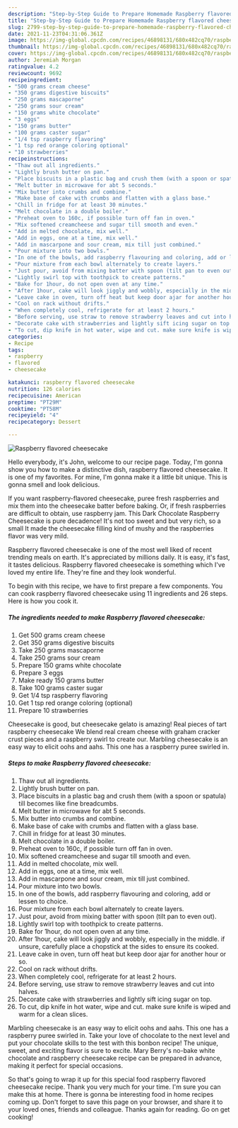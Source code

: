 ```yaml
---
description: "Step-by-Step Guide to Prepare Homemade Raspberry flavored cheesecake"
title: "Step-by-Step Guide to Prepare Homemade Raspberry flavored cheesecake"
slug: 2799-step-by-step-guide-to-prepare-homemade-raspberry-flavored-cheesecake
date: 2021-11-23T04:31:06.361Z
image: https://img-global.cpcdn.com/recipes/46898131/680x482cq70/raspberry-flavored-cheesecake-recipe-main-photo.jpg
thumbnail: https://img-global.cpcdn.com/recipes/46898131/680x482cq70/raspberry-flavored-cheesecake-recipe-main-photo.jpg
cover: https://img-global.cpcdn.com/recipes/46898131/680x482cq70/raspberry-flavored-cheesecake-recipe-main-photo.jpg
author: Jeremiah Morgan
ratingvalue: 4.2
reviewcount: 9692
recipeingredient:
- "500 grams cream cheese"
- "350 grams digestive biscuits"
- "250 grams mascaporne"
- "250 grams sour cream"
- "150 grams white chocolate"
- "3 eggs"
- "150 grams butter"
- "100 grams caster sugar"
- "1/4 tsp raspberry flavoring"
- "1 tsp red orange coloring optional"
- "10 strawberries"
recipeinstructions:
- "Thaw out all ingredients."
- "Lightly brush butter on pan."
- "Place biscuits in a plastic bag and crush them (with a spoon or spatula) till becomes like fine breadcumbs."
- "Melt butter in microwave for abt 5 seconds."
- "Mix butter into crumbs and combine."
- "Make base of cake with crumbs and flatten with a glass base."
- "Chill in fridge for at least 30 minutes."
- "Melt chocolate in a double boiler."
- "Preheat oven to 160c, if possible turn off fan in oven."
- "Mix softened creamcheese and sugar till smooth and even."
- "Add in melted chocolate, mix well."
- "Add in eggs, one at a time, mix well."
- "Add in mascarpone and sour cream, mix till just combined."
- "Pour mixture into two bowls."
- "In one of the bowls, add raspberry flavouring and coloring, add or lessen to choice."
- "Pour mixture from each bowl alternately to create layers."
- "Just pour, avoid from mixing batter with spoon (tilt pan to even out)."
- "Lightly swirl top with toothpick to create patterns."
- "Bake for 1hour, do not open oven at any time."
- "After 1hour, cake will look jiggly and wobbly, especially in the middle. if unsure, carefully place a chopstick at the sides to ensure its cooked."
- "Leave cake in oven, turn off heat but keep door ajar for another hour or so."
- "Cool on rack without drifts."
- "When completely cool, refrigerate for at least 2 hours."
- "Before serving, use straw to remove strawberry leaves and cut into halves."
- "Decorate cake with strawberries and lightly sift icing sugar on top."
- "To cut, dip knife in hot water, wipe and cut. make sure knife is wiped and warm for a clean slices."
categories:
- Recipe
tags:
- raspberry
- flavored
- cheesecake

katakunci: raspberry flavored cheesecake 
nutrition: 126 calories
recipecuisine: American
preptime: "PT29M"
cooktime: "PT58M"
recipeyield: "4"
recipecategory: Dessert

---
```



![Raspberry flavored cheesecake](https://img-global.cpcdn.com/recipes/46898131/680x482cq70/raspberry-flavored-cheesecake-recipe-main-photo.jpg)

Hello everybody, it's John, welcome to our recipe page. Today, I'm gonna show you how to make a distinctive dish, raspberry flavored cheesecake. It is one of my favorites. For mine, I'm gonna make it a little bit unique. This is gonna smell and look delicious.

If you want raspberry-flavored cheesecake, puree fresh raspberries and mix them into the cheesecake batter before baking. Or, if fresh raspberries are difficult to obtain, use raspberry jam. This Dark Chocolate Raspberry Cheesecake is pure decadence! It&#39;s not too sweet and but very rich, so a small It made the cheesecake filling kind of mushy and the raspberries flavor was very mild.

Raspberry flavored cheesecake is one of the most well liked of recent trending meals on earth. It's appreciated by millions daily. It is easy, it's fast, it tastes delicious. Raspberry flavored cheesecake is something which I've loved my entire life. They're fine and they look wonderful.


To begin with this recipe, we have to first prepare a few components. You can cook raspberry flavored cheesecake using 11 ingredients and 26 steps. Here is how you cook it.

<!--inarticleads1-->

##### The ingredients needed to make Raspberry flavored cheesecake:

1. Get 500 grams cream cheese
1. Get 350 grams digestive biscuits
1. Take 250 grams mascaporne
1. Take 250 grams sour cream
1. Prepare 150 grams white chocolate
1. Prepare 3 eggs
1. Make ready 150 grams butter
1. Take 100 grams caster sugar
1. Get 1/4 tsp raspberry flavoring
1. Get 1 tsp red orange coloring (optional)
1. Prepare 10 strawberries


Cheesecake is good, but cheesecake gelato is amazing! Real pieces of tart raspberry cheesecake We blend real cream cheese with graham cracker crust pieces and a raspberry swirl to create our. Marbling cheesecake is an easy way to elicit oohs and aahs. This one has a raspberry puree swirled in. 

<!--inarticleads2-->

##### Steps to make Raspberry flavored cheesecake:

1. Thaw out all ingredients.
1. Lightly brush butter on pan.
1. Place biscuits in a plastic bag and crush them (with a spoon or spatula) till becomes like fine breadcumbs.
1. Melt butter in microwave for abt 5 seconds.
1. Mix butter into crumbs and combine.
1. Make base of cake with crumbs and flatten with a glass base.
1. Chill in fridge for at least 30 minutes.
1. Melt chocolate in a double boiler.
1. Preheat oven to 160c, if possible turn off fan in oven.
1. Mix softened creamcheese and sugar till smooth and even.
1. Add in melted chocolate, mix well.
1. Add in eggs, one at a time, mix well.
1. Add in mascarpone and sour cream, mix till just combined.
1. Pour mixture into two bowls.
1. In one of the bowls, add raspberry flavouring and coloring, add or lessen to choice.
1. Pour mixture from each bowl alternately to create layers.
1. Just pour, avoid from mixing batter with spoon (tilt pan to even out).
1. Lightly swirl top with toothpick to create patterns.
1. Bake for 1hour, do not open oven at any time.
1. After 1hour, cake will look jiggly and wobbly, especially in the middle. if unsure, carefully place a chopstick at the sides to ensure its cooked.
1. Leave cake in oven, turn off heat but keep door ajar for another hour or so.
1. Cool on rack without drifts.
1. When completely cool, refrigerate for at least 2 hours.
1. Before serving, use straw to remove strawberry leaves and cut into halves.
1. Decorate cake with strawberries and lightly sift icing sugar on top.
1. To cut, dip knife in hot water, wipe and cut. make sure knife is wiped and warm for a clean slices.


Marbling cheesecake is an easy way to elicit oohs and aahs. This one has a raspberry puree swirled in. Take your love of chocolate to the next level and put your chocolate skills to the test with this bonbon recipe! The unique, sweet, and exciting flavor is sure to excite. Mary Berry&#39;s no-bake white chocolate and raspberry cheesecake recipe can be prepared in advance, making it perfect for special occasions. 

So that's going to wrap it up for this special food raspberry flavored cheesecake recipe. Thank you very much for your time. I'm sure you can make this at home. There is gonna be interesting food in home recipes coming up. Don't forget to save this page on your browser, and share it to your loved ones, friends and colleague. Thanks again for reading. Go on get cooking!
